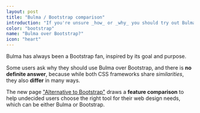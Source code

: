 ```yaml
---
layout: post
title: "Bulma / Bootstrap comparison"
introduction: "If you're unsure _how_ or _why_ you should try out Bulma if you're familiar to Bootstrap, the new page [\"Alternative to Bootstrap\"](https://bulma.io/alternative-to-bootstrap/) tries to help you answer questions you might have."
color: "bootstrap"
name: "Bulma over Bootstrap?"
icon: "heart"
---
```


Bulma has always been a Bootstrap fan, inspired by its goal and purpose.

Some users ask why they should use Bulma over Bootstrap, and there is **no definite answer**, because while both CSS frameworks share _similarities_, they also **differ** in many ways.

The new page [\"Alternative to Bootstrap\"](https://bulma.io/alternative-to-bootstrap/) draws a **feature comparison** to help undecided users choose the right tool for their web design needs, which can be either Bulma or Bootstrap.
